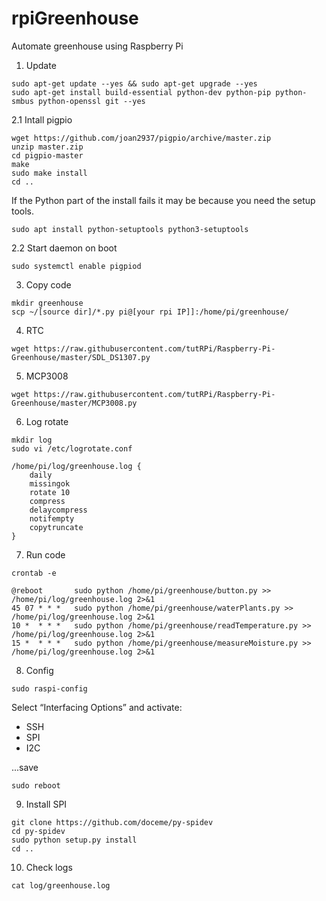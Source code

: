 # rpiGreenhouse
Automate greenhouse using Raspberry Pi

1. Update

```
sudo apt-get update --yes && sudo apt-get upgrade --yes
sudo apt-get install build-essential python-dev python-pip python-smbus python-openssl git --yes
```

2.1 Intall pigpio

```
wget https://github.com/joan2937/pigpio/archive/master.zip
unzip master.zip
cd pigpio-master
make
sudo make install
cd ..
```

If the Python part of the install fails it may be because you need the setup tools.

```
sudo apt install python-setuptools python3-setuptools
```

2.2 Start daemon on boot

```
sudo systemctl enable pigpiod
```

3. Copy code

```
mkdir greenhouse
scp ~/[source dir]/*.py pi@[your rpi IP]]:/home/pi/greenhouse/
```

4. RTC

```
wget https://raw.githubusercontent.com/tutRPi/Raspberry-Pi-Greenhouse/master/SDL_DS1307.py
```

5. MCP3008

```
wget https://raw.githubusercontent.com/tutRPi/Raspberry-Pi-Greenhouse/master/MCP3008.py
```

6. Log rotate

```
mkdir log
sudo vi /etc/logrotate.conf

/home/pi/log/greenhouse.log {
    daily
    missingok
    rotate 10
    compress
    delaycompress
    notifempty
    copytruncate
}
```

7. Run code

```
crontab -e

@reboot       sudo python /home/pi/greenhouse/button.py >> /home/pi/log/greenhouse.log 2>&1
45 07 * * *   sudo python /home/pi/greenhouse/waterPlants.py >> /home/pi/log/greenhouse.log 2>&1
10 *  * * *   sudo python /home/pi/greenhouse/readTemperature.py >> /home/pi/log/greenhouse.log 2>&1
15 *  * * *   sudo python /home/pi/greenhouse/measureMoisture.py >> /home/pi/log/greenhouse.log 2>&1
```

8. Config

```
sudo raspi-config

```

Select “Interfacing Options” and activate:
* SSH
* SPI
* I2C

...save

```
sudo reboot
```

9. Install SPI

```
git clone https://github.com/doceme/py-spidev
cd py-spidev
sudo python setup.py install
cd ..
```

10. Check logs

```
cat log/greenhouse.log
```
